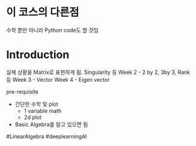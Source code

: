 

# 이 코스의 다른점
수학 뿐만 아니라 Python code도 할 것임

# Introduction
실제 상황을 Matrix로 표현하게 됨. Singularity 등
Week 2 - 2 by 2, 3by 3, Rank 등
Week 3 - Vector
Week 4 - Eigen vector

pre-requisite
- 간단한 수학 및 plot
	- 1 variable math
	- 2d plot
- Basic Algebra를 알고 있으면 됨



#LinearAlgebra #deeplearningAI
